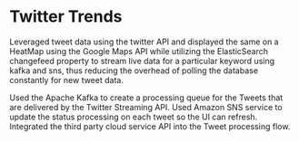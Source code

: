 # Twitter Trends

Leveraged tweet data using the twitter API and displayed the same on a HeatMap using the Google Maps API while utilizing the ElasticSearch changefeed property to stream live data for a particular keyword using kafka and sns, thus reducing the overhead of polling the database constantly for new tweet data.

Used the Apache Kafka to create a processing queue for the Tweets that are delivered by the Twitter Streaming API.
Used Amazon SNS service to update the status processing on each tweet so the UI can refresh.
Integrated the third party cloud service API into the Tweet processing flow.  
